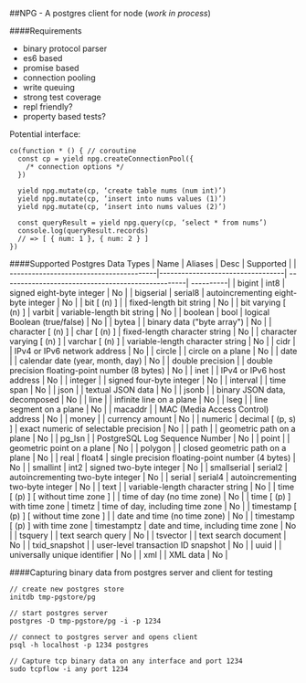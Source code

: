 ##NPG - A postgres client for node (_work in process_)

####Requirements
* binary protocol parser
* es6 based
* promise based
* connection pooling
* write queuing
* strong test coverage
* repl friendly?
* property based tests?

Potential interface:

```
co(function * () { // coroutine
  const cp = yield npg.createConnectionPool({
    /* connection options */
  })

  yield npg.mutate(cp, ‘create table nums (num int)’)
  yield npg.mutate(cp, ‘insert into nums values (1)’)
  yield npg.mutate(cp, ‘insert into nums values (2)’)

  const queryResult = yield npg.query(cp, ‘select * from nums’)
  console.log(queryResult.records)
  // => [ { num: 1 }, { num: 2 } ]
})
```

####Supported Postgres Data Types
| Name                                    | Aliases                          | Desc                                              | Supported |
| ----------------------------------------|----------------------------------| --------------------------------------------------| ----------|
| bigint                                  | int8                             | signed eight-byte integer                         | No        |
| bigserial                               | serial8                          | autoincrementing eight-byte integer               | No        |
| bit [ (n) ]                             |                                  | fixed-length bit string                           | No        |
| bit varying [ (n) ]                     | varbit                           | variable-length bit string                        | No        |
| boolean                                 | bool                             | logical Boolean (true/false)                      | No        |
| bytea                                   |                                  | binary data ("byte array")                        | No        |
| character [ (n) ]                       | char [ (n) ]                     | fixed-length character string                     | No        |
| character varying [ (n) ]               | varchar [ (n) ]                  | variable-length character string                  | No        |
| cidr                                    |                                  | IPv4 or IPv6 network address                      | No        |
| circle                                  |                                  | circle on a plane                                 | No        |
| date                                    |                                  | calendar date (year, month, day)                  | No        |
| double precision                        |                                  | double precision floating-point number (8 bytes)  | No        |
| inet                                    |                                  | IPv4 or IPv6 host address                         | No        |
| integer                                 |                                  | signed four-byte integer                          | No        |
| interval                                |                                  | time span                                         | No        |
| json                                    |                                  | textual JSON data                                 | No        |
| jsonb                                   |                                  | binary JSON data, decomposed                      | No        |
| line                                    |                                  | infinite line on a plane                          | No        |
| lseg                                    |                                  | line segment on a plane                           | No        |
| macaddr                                 |                                  | MAC (Media Access Control) address                | No        |
| money                                   |                                  | currency amount                                   | No        |
| numeric                                 | decimal [ (p, s) ]               | exact numeric of selectable precision             | No        |
| path                                    |                                  | geometric path on a plane                         | No        |
| pg_lsn                                  |                                  | PostgreSQL Log Sequence Number                    | No        |
| point                                   |                                  | geometric point on a plane                        | No        |
| polygon                                 |                                  | closed geometric path on a plane                  | No        |
| real                                    | float4                           | single precision floating-point number (4 bytes)  | No        |
| smallint                                | int2                             | signed two-byte integer                           | No        |
| smallserial                             | serial2                          | autoincrementing two-byte integer                 | No        |
| serial                                  | serial4                          | autoincrementing two-byte integer                 | No        |
| text                                    |                                  | variable-length character string                  | No        |
| time [ (p) ] [ without time zone ]      |                                  | time of day (no time zone)                        | No        |
| time [ (p) ] with time zone             | timetz                           | time of day, including time zone                  | No        |
| timestamp [ (p) ] [ without time zone ] |                                  | date and time (no time zone)                      | No        |
| timestamp [ (p) ] with time zone        | timestamptz                      | date and time, including time zone                | No        |
| tsquery                                 |                                  | text search query                                 | No        |
| tsvector                                |                                  | text search document                              | No        |
| txid_snapshot                           |                                  | user-level transaction ID snapshot                | No        |
| uuid                                    |                                  | universally unique identifier                     | No        |
| xml                                     |                                  | XML data                                          | No        |


####Capturing binary data from postgres server and client for testing

```
// create new postgres store
initdb tmp-pgstore/pg

// start postgres server
postgres -D tmp-pgstore/pg -i -p 1234

// connect to postgres server and opens client
psql -h localhost -p 1234 postgres

// Capture tcp binary data on any interface and port 1234
sudo tcpflow -i any port 1234
```
